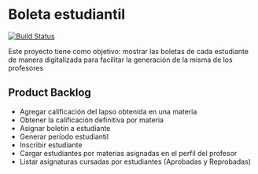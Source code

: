 # Boleta estudiantil

[![Build Status](https://travis-ci.org/engeldevelopment/school-project-ruby.svg?branch=master)](https://travis-ci.org/engeldevelopment/school-project-ruby)

Este proyecto tiene como objetivo: mostrar las boletas
de cada estudiante de manera digitalizada para facilitar
la generación de la misma de los profesores


## Product Backlog

* Agregar calificación del lapso obtenida en una materia
* Obtener la calificación definitiva por materia
* Asignar boletín a estudiante
* Generar período estudiantil
* Inscribir estudiante
* Cargar estudiantes por materias asignadas en el perfil del profesor
* Listar asignaturas cursadas por estudiantes (Aprobadas y Reprobadas)

